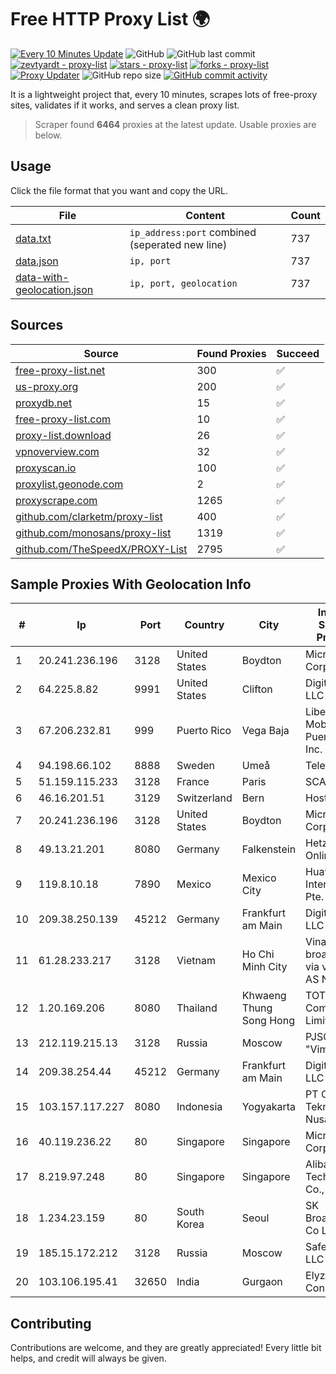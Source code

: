
# Free HTTP Proxy List 🌍

[![Every 10 Minutes Update](https://github.com/mertguvencli/http-proxy-list/actions/workflows/main.yml/badge.svg?branch=main)](https://github.com/mertguvencli/http-proxy-list/actions/workflows/main.yml)
![GitHub](https://img.shields.io/github/license/mertguvencli/http-proxy-list)
![GitHub last commit](https://img.shields.io/github/last-commit/mertguvencli/http-proxy-list)
[![zevtyardt - proxy-list](https://img.shields.io/static/v1?label=zevtyardt&message=proxy-list&color=blue&logo=github)](https://github.com/zevtyardt/proxy-list "Go to GitHub repo")
[![stars - proxy-list](https://img.shields.io/github/stars/zevtyardt/proxy-list?style=social)](https://github.com/zevtyardt/proxy-list)
[![forks - proxy-list](https://img.shields.io/github/forks/zevtyardt/proxy-list?style=social)](https://github.com/zevtyardt/proxy-list)
[![Proxy Updater](https://github.com/zevtyardt/proxy-list/workflows/Proxy%20Updater/badge.svg)](https://github.com/zevtyardt/proxy-list/actions?query=workflow:"Proxy+Updater")
![GitHub repo size](https://img.shields.io/github/repo-size/zevtyardt/proxy-list)
[![GitHub commit activity](https://img.shields.io/github/commit-activity/m/zevtyardt/proxy-list?logo=commits)](https://github.com/zevtyardt/proxy-list/commits/main)

It is a lightweight project that, every 10 minutes, scrapes lots of free-proxy sites, validates if it works, and serves a clean proxy list.

> Scraper found **6464** proxies at the latest update. Usable proxies are below.

## Usage

Click the file format that you want and copy the URL.

|File|Content|Count|
|----|-------|-----|
|[data.txt](https://raw.githubusercontent.com/mertguvencli/http-proxy-list/main/proxy-list/data.txt)|`ip_address:port` combined (seperated new line)|737|
|[data.json](https://raw.githubusercontent.com/mertguvencli/http-proxy-list/main/proxy-list/data.json)|`ip, port`|737|
|[data-with-geolocation.json](https://raw.githubusercontent.com/mertguvencli/http-proxy-list/main/proxy-list/data-with-geolocation.json)|`ip, port, geolocation`|737|

## Sources

|Source|Found Proxies|Succeed|
|------|-------------|-------|
|[free-proxy-list.net](https://free-proxy-list.net)|300|✅|
|[us-proxy.org](https://www.us-proxy.org)|200|✅|
|[proxydb.net](http://proxydb.net)|15|✅|
|[free-proxy-list.com](https://free-proxy-list.com/?page=&port=&type%5B%5D=http&type%5B%5D=https&up_time=0&search=Search)|10|✅|
|[proxy-list.download](https://www.proxy-list.download/HTTP)|26|✅|
|[vpnoverview.com](https://vpnoverview.com/privacy/anonymous-browsing/free-proxy-servers)|32|✅|
|[proxyscan.io](https://www.proxyscan.io)|100|✅|
|[proxylist.geonode.com](https://proxylist.geonode.com/api/proxy-list?limit=300&page=1&sort_by=lastChecked&sort_type=desc&protocols=http,https)|2|✅|
|[proxyscrape.com](https://api.proxyscrape.com/v2/?request=displayproxies&protocol=http&timeout=10000&country=all&ssl=all&anonymity=all)|1265|✅|
|[github.com/clarketm/proxy-list](https://raw.githubusercontent.com/clarketm/proxy-list/master/proxy-list-raw.txt)|400|✅|
|[github.com/monosans/proxy-list](https://raw.githubusercontent.com/monosans/proxy-list/main/proxies/http.txt)|1319|✅|
|[github.com/TheSpeedX/PROXY-List](https://raw.githubusercontent.com/TheSpeedX/PROXY-List/master/http.txt)|2795|✅|


## Sample Proxies With Geolocation Info

|#|Ip|Port|Country|City|Internet Service Provider|
|-|--|----|-------|----|-------------------------|
|1|20.241.236.196|3128|United States|Boydton|Microsoft Corporation|
|2|64.225.8.82|9991|United States|Clifton|DigitalOcean, LLC|
|3|67.206.232.81|999|Puerto Rico|Vega Baja|Liberty Mobile Puerto Rico Inc.|
|4|94.198.66.102|8888|Sweden|Umeå|Telecom3|
|5|51.159.115.233|3128|France|Paris|SCALEWAY|
|6|46.16.201.51|3129|Switzerland|Bern|Hosteur SA|
|7|20.241.236.196|3128|United States|Boydton|Microsoft Corporation|
|8|49.13.21.201|8080|Germany|Falkenstein|Hetzner Online GmbH|
|9|119.8.10.18|7890|Mexico|Mexico City|Huawei International Pte. LTD|
|10|209.38.250.139|45212|Germany|Frankfurt am Main|DigitalOcean, LLC|
|11|61.28.233.217|3128|Vietnam|Ho Chi Minh City|Vinadata broadcast via vinagame AS Number|
|12|1.20.169.206|8080|Thailand|Khwaeng Thung Song Hong|TOT Public Company Limited|
|13|212.119.215.13|3128|Russia|Moscow|PJSC "Vimpelcom"|
|14|209.38.254.44|45212|Germany|Frankfurt am Main|DigitalOcean, LLC|
|15|103.157.117.227|8080|Indonesia|Yogyakarta|PT Cloud Teknologi Nusantara|
|16|40.119.236.22|80|Singapore|Singapore|Microsoft Corporation|
|17|8.219.97.248|80|Singapore|Singapore|Alibaba (US) Technology Co., Ltd.|
|18|1.234.23.159|80|South Korea|Seoul|SK Broadband Co Ltd|
|19|185.15.172.212|3128|Russia|Moscow|SafeData LLC|
|20|103.106.195.41|32650|India|Gurgaon|Elyzium Consulting|



## Contributing

Contributions are welcome, and they are greatly appreciated! Every
little bit helps, and credit will always be given.

